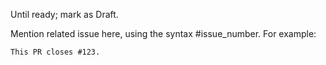 Until ready; mark as Draft.

Mention related issue here, using the syntax #issue_number. For example:

    This PR closes #123.
